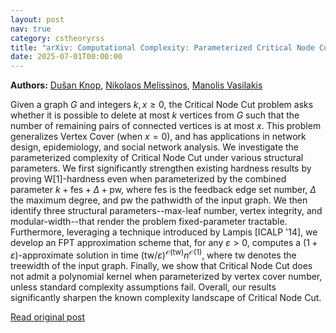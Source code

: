 ```yaml
---
layout: post
nav: true
category: cstheoryrss
title: "arXiv: Computational Complexity: Parameterized Critical Node Cut Revisited"
date: 2025-07-01T00:00:00
---
```


**Authors:** [Dušan Knop](https://dblp.uni-trier.de/search?q=Du%C5%A1an+Knop), [Nikolaos Melissinos](https://dblp.uni-trier.de/search?q=Nikolaos+Melissinos), [Manolis Vasilakis](https://dblp.uni-trier.de/search?q=Manolis+Vasilakis)

Given a graph $G$ and integers $k, x \geq 0$, the Critical Node Cut problem
asks whether it is possible to delete at most $k$ vertices from $G$ such that
the number of remaining pairs of connected vertices is at most $x$. This
problem generalizes Vertex Cover (when $x = 0$), and has applications in
network design, epidemiology, and social network analysis. We investigate the
parameterized complexity of Critical Node Cut under various structural
parameters. We first significantly strengthen existing hardness results by
proving W[1]-hardness even when parameterized by the combined parameter $k +
\mathrm{fes} + \Delta + \mathrm{pw}$, where $\mathrm{fes}$ is the feedback edge
set number, $\Delta$ the maximum degree, and $\mathrm{pw}$ the pathwidth of the
input graph. We then identify three structural parameters--max-leaf number,
vertex integrity, and modular-width--that render the problem fixed-parameter
tractable. Furthermore, leveraging a technique introduced by Lampis [ICALP
'14], we develop an FPT approximation scheme that, for any $\varepsilon > 0$,
computes a $(1+\varepsilon)$-approximate solution in time $(\mathrm{tw} /
\varepsilon)^{\mathcal{O}(\mathrm{tw})} n^{\mathcal{O}(1)}$, where
$\mathrm{tw}$ denotes the treewidth of the input graph. Finally, we show that
Critical Node Cut does not admit a polynomial kernel when parameterized by
vertex cover number, unless standard complexity assumptions fail. Overall, our
results significantly sharpen the known complexity landscape of Critical Node
Cut.

[Read original post](http://arxiv.org/abs/2506.23363v1)
